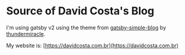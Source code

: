 # Source of David Costa's Blog

I'm using gatsby v2 using the theme from [gatsby-simple-blog](https://github.com/thundermiracle/gatsby-simple-blog) by [thundermiracle](https://github.com/thundermiracle).

My website is: [https://davidcosta.com.br](https://davidcosta.com.br)

